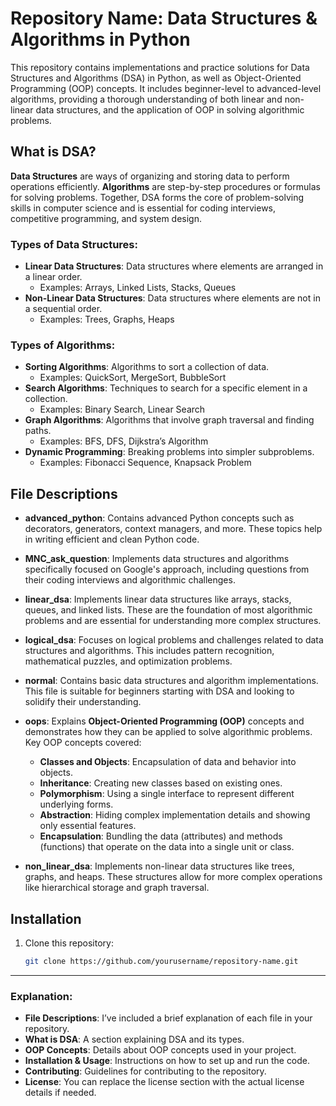 # Repository Name: Data Structures & Algorithms in Python

This repository contains implementations and practice solutions for Data Structures and Algorithms (DSA) in Python, as well as Object-Oriented Programming (OOP) concepts. It includes beginner-level to advanced-level algorithms, providing a thorough understanding of both linear and non-linear data structures, and the application of OOP in solving algorithmic problems.

## What is DSA?

**Data Structures** are ways of organizing and storing data to perform operations efficiently. **Algorithms** are step-by-step procedures or formulas for solving problems. Together, DSA forms the core of problem-solving skills in computer science and is essential for coding interviews, competitive programming, and system design.

### Types of Data Structures:
- **Linear Data Structures**: Data structures where elements are arranged in a linear order.
  - Examples: Arrays, Linked Lists, Stacks, Queues
- **Non-Linear Data Structures**: Data structures where elements are not in a sequential order.
  - Examples: Trees, Graphs, Heaps

### Types of Algorithms:
- **Sorting Algorithms**: Algorithms to sort a collection of data.
  - Examples: QuickSort, MergeSort, BubbleSort
- **Search Algorithms**: Techniques to search for a specific element in a collection.
  - Examples: Binary Search, Linear Search
- **Graph Algorithms**: Algorithms that involve graph traversal and finding paths.
  - Examples: BFS, DFS, Dijkstra’s Algorithm
- **Dynamic Programming**: Breaking problems into simpler subproblems.
  - Examples: Fibonacci Sequence, Knapsack Problem

## File Descriptions

- **advanced_python**: Contains advanced Python concepts such as decorators, generators, context managers, and more. These topics help in writing efficient and clean Python code.
  
- **MNC_ask_question**: Implements data structures and algorithms specifically focused on Google's approach, including questions from their coding interviews and algorithmic challenges.
  
- **linear_dsa**: Implements linear data structures like arrays, stacks, queues, and linked lists. These are the foundation of most algorithmic problems and are essential for understanding more complex structures.

- **logical_dsa**: Focuses on logical problems and challenges related to data structures and algorithms. This includes pattern recognition, mathematical puzzles, and optimization problems.

- **normal**: Contains basic data structures and algorithm implementations. This file is suitable for beginners starting with DSA and looking to solidify their understanding.

- **oops**: Explains **Object-Oriented Programming (OOP)** concepts and demonstrates how they can be applied to solve algorithmic problems. Key OOP concepts covered:
  - **Classes and Objects**: Encapsulation of data and behavior into objects.
  - **Inheritance**: Creating new classes based on existing ones.
  - **Polymorphism**: Using a single interface to represent different underlying forms.
  - **Abstraction**: Hiding complex implementation details and showing only essential features.
  - **Encapsulation**: Bundling the data (attributes) and methods (functions) that operate on the data into a single unit or class.

- **non_linear_dsa**: Implements non-linear data structures like trees, graphs, and heaps. These structures allow for more complex operations like hierarchical storage and graph traversal.

## Installation

1. Clone this repository:
   ```bash
   git clone https://github.com/yourusername/repository-name.git

---

### Explanation:
- **File Descriptions**: I’ve included a brief explanation of each file in your repository.
- **What is DSA**: A section explaining DSA and its types.
- **OOP Concepts**: Details about OOP concepts used in your project.
- **Installation & Usage**: Instructions on how to set up and run the code.
- **Contributing**: Guidelines for contributing to the repository.
- **License**: You can replace the license section with the actual license details if needed.

